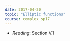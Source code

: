 ```yaml
---
date: 2017-04-20
topic: "Elliptic functions"
course: complex_sp17
---
```


- *Reading*: Section V.1
